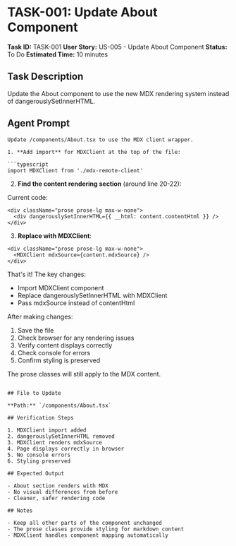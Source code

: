 # TASK-001: Update About Component

**Task ID:** TASK-001
**User Story:** US-005 - Update About Component
**Status:** To Do
**Estimated Time:** 10 minutes

## Task Description

Update the About component to use the new MDX rendering system instead of dangerouslySetInnerHTML.

## Agent Prompt

````
Update /components/About.tsx to use the MDX client wrapper.

1. **Add import** for MDXClient at the top of the file:

```typescript
import MDXClient from './mdx-remote-client'
````

2. **Find the content rendering section** (around line 20-22):

Current code:

```tsx
<div className="prose prose-lg max-w-none">
  <div dangerouslySetInnerHTML={{ __html: content.contentHtml }} />
</div>
```

3. **Replace with MDXClient**:

```tsx
<div className="prose prose-lg max-w-none">
  <MDXClient mdxSource={content.mdxSource} />
</div>
```

That's it! The key changes:

- Import MDXClient component
- Replace dangerouslySetInnerHTML with MDXClient
- Pass mdxSource instead of contentHtml

After making changes:

1. Save the file
2. Check browser for any rendering issues
3. Verify content displays correctly
4. Check console for errors
5. Confirm styling is preserved

The prose classes will still apply to the MDX content.

```

## File to Update

**Path:** `/components/About.tsx`

## Verification Steps

1. MDXClient import added
2. dangerouslySetInnerHTML removed
3. MDXClient renders mdxSource
4. Page displays correctly in browser
5. No console errors
6. Styling preserved

## Expected Output

- About section renders with MDX
- No visual differences from before
- Cleaner, safer rendering code

## Notes

- Keep all other parts of the component unchanged
- The prose classes provide styling for markdown content
- MDXClient handles component mapping automatically
```
